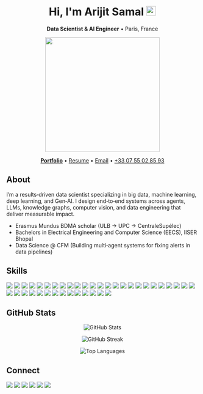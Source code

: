 <div align="center">
  <h1 align="center">Hi, I'm <b>Arijit Samal</b> <img src="https://media.giphy.com/media/hvRJCLFzcasrR4ia7z/giphy.gif" width="25"/></h1>
  <p><b>Data Scientist & AI Engineer</b> • Paris, France</p>
   <img src="https://media.giphy.com/media/qgQUggAC3Pfv687qPC/giphy.gif" width="300"/>
  <p>
    <a href="https://arijitportfolio-sigma.vercel.app/"><b>Portfolio</b></a> •
    <a href="https://drive.google.com/file/d/1nJmliSy7VRZxLZOzndwtNvbJM79sbB4E/view?usp=sharing">Resume</a> •
    <a href="mailto:arijit.samal@student-cs.fr">Email</a> •
    <a href="tel:+33755028593">+33 07 55 02 85 93</a>
  </p>
</div> 

## About
I’m a results‑driven data scientist specializing in big data, machine learning, deep learning, and Gen‑AI. I design end‑to‑end systems across agents, LLMs, knowledge graphs, computer vision, and data engineering that deliver measurable impact.

- Erasmus Mundus BDMA scholar (ULB → UPC → CentraleSupélec)
- Bachelors in Electrical Engineering and Computer Science (EECS), IISER Bhopal
- Data Science @ CFM (Building multi‑agent systems for fixing alerts in data pipelines)

## Skills
<p align="left">
  <img src="https://img.shields.io/badge/C%2FC++-00599C?logo=c%2B%2B&logoColor=white" />
  <img src="https://img.shields.io/badge/Python-3776AB?logo=python&logoColor=white" />
  <img src="https://img.shields.io/badge/Java-ED8B00?logo=java&logoColor=white" />
  <img src="https://img.shields.io/badge/OOPs-000000?logo=protocols&logoColor=white" />
  <img src="https://img.shields.io/badge/DSA-000000?logo=dependabot&logoColor=white" />
  
  <img src="https://img.shields.io/badge/NumPy-013243?logo=numpy&logoColor=white" />
  <img src="https://img.shields.io/badge/Pandas-150458?logo=pandas&logoColor=white" />
  <img src="https://img.shields.io/badge/Seaborn-3776AB?logo=python&logoColor=white" />
  <img src="https://img.shields.io/badge/Matplotlib-11557C?logo=python&logoColor=white" />
  <img src="https://img.shields.io/badge/Scikit--learn-F7931E?logo=scikitlearn&logoColor=white" />
  <img src="https://img.shields.io/badge/PyTorch-EE4C2C?logo=pytorch&logoColor=white" />
  <img src="https://img.shields.io/badge/TensorFlow-FF6F00?logo=tensorflow&logoColor=white" />
  <img src="https://img.shields.io/badge/Machine%20Learning-000000?logo=mega&logoColor=white" />
  <img src="https://img.shields.io/badge/Deep%20Learning-000000?logo=githubsponsors&logoColor=white" />
  <img src="https://img.shields.io/badge/Data%20Analytics-000000?logo=googleanalytics&logoColor=white" />
  <img src="https://img.shields.io/badge/Data%20Visualization-000000?logo=plotly&logoColor=white" />
  <img src="https://img.shields.io/badge/OpenCV-5C3EE8?logo=opencv&logoColor=white" />
  <img src="https://img.shields.io/badge/LangChain-1C3C3C?logo=chainlink&logoColor=white" />
  <img src="https://img.shields.io/badge/Streamlit-FF4B4B?logo=streamlit&logoColor=white" />
  <img src="https://img.shields.io/badge/LLM-111111?logo=openai&logoColor=white" />
  <img src="https://img.shields.io/badge/RAG-000000?logo=readme&logoColor=white" />
  <img src="https://img.shields.io/badge/Gen--AI-000000?logo=autodesk&logoColor=white" />
  <img src="https://img.shields.io/badge/Agents-000000?logo=robotframework&logoColor=white" />
  <img src="https://img.shields.io/badge/ADK-000000?logo=google&logoColor=white" />
  <img src="https://img.shields.io/badge/LangGraph-0B7285?logo=graph&logoColor=white" />
  
  <img src="https://img.shields.io/badge/SQL-336791?logo=postgresql&logoColor=white" />
  <img src="https://img.shields.io/badge/PostgreSQL-4169E1?logo=postgresql&logoColor=white" />
  <img src="https://img.shields.io/badge/Apache%20Airflow-017CEE?logo=apacheairflow&logoColor=white" />
  <img src="https://img.shields.io/badge/PySpark-E25A1C?logo=apachespark&logoColor=white" />
  <img src="https://img.shields.io/badge/Docker-2496ED?logo=docker&logoColor=white" />
  <img src="https://img.shields.io/badge/Shell-4EAA25?logo=gnubash&logoColor=white" />
  <img src="https://img.shields.io/badge/GCS-1a73e8?logo=googlecloud&logoColor=white" />
  <img src="https://img.shields.io/badge/MinIO-C72E49?logo=minio&logoColor=white" />
  <img src="https://img.shields.io/badge/Big%20Data-000000?logo=apache&logoColor=white" />
  
  <img src="https://img.shields.io/badge/SPARQL-000000?logo=w3c&logoColor=white" />
  <img src="https://img.shields.io/badge/Cypher-000000?logo=neo4j&logoColor=white" />
  <img src="https://img.shields.io/badge/Neo4j-008CC1?logo=neo4j&logoColor=white" />
  <img src="https://img.shields.io/badge/GraphDB-FF6B35?logo=semanticweb&logoColor=white" />
  <img src="https://img.shields.io/badge/OrientDB-2D72B8?logo=databricks&logoColor=white" />
</p>

## GitHub Stats
<p align="center">
  <img src="https://github-readme-stats.vercel.app/api?username=1-ARIjitS&show_icons=true&include_all_commits=true&count_private=true&rank_icon=percentile&theme=radical" alt="GitHub Stats" />
</p>

<p align="center">
  <img src="https://streak-stats.demolab.com?user=1-ARIjitS&theme=radical" alt="GitHub Streak" />
</p>

<p align="center">
  <img src="https://github-readme-stats.vercel.app/api/top-langs/?username=1-ARIjitS&layout=compact&langs_count=10&hide=jupyter%20notebook,html,smarty&theme=radical" alt="Top Languages" />
</p>

## Connect
<p align="left">
  <a href="https://linkedin.com/in/arijit-samal1"><img src="https://img.shields.io/badge/LinkedIn-0A66C2?logo=linkedin&logoColor=white" /></a>
  <a href="https://github.com/1-ARIjitS"><img src="https://img.shields.io/badge/GitHub-181717?logo=github&logoColor=white" /></a>
  <a href="https://scholar.google.com/citations?user=ePzEMRMAAAAJ&hl=en&authuser=1"><img src="https://img.shields.io/badge/Google%20Scholar-4285F4?logo=googlescholar&logoColor=white" /></a>
  <a href="https://devpost.com/arijits19"><img src="https://img.shields.io/badge/Devpost-003E54?logo=devpost&logoColor=white" /></a>
  <a href="mailto:arijit.samal@student-cs.fr"><img src="https://img.shields.io/badge/Email-D14836?logo=gmail&logoColor=white" /></a>
  <a href="tel:+33755028593"><img src="https://img.shields.io/badge/Phone-25D366?logo=whatsapp&logoColor=white" /></a>
</p>



